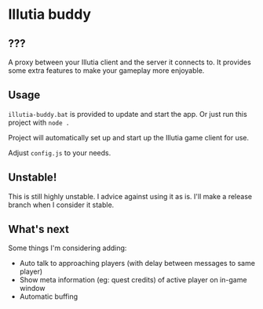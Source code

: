 # Illutia buddy

## ???
A proxy between your Illutia client and the server it connects to. It provides some extra features to make your gameplay more enjoyable.


## Usage
`illutia-buddy.bat` is provided to update and start the app. Or just run this project with `node .`

Project will automatically set up and start up the Illutia game client for use.

Adjust `config.js` to your needs.

## Unstable!
This is still highly unstable. I advice against using it as is. I'll make a release branch when I consider it stable.


## What's next
Some things I'm considering adding:

* Auto talk to approaching players (with delay between messages to same player)
* Show meta information (eg: quest credits) of active player on in-game window
* Automatic buffing